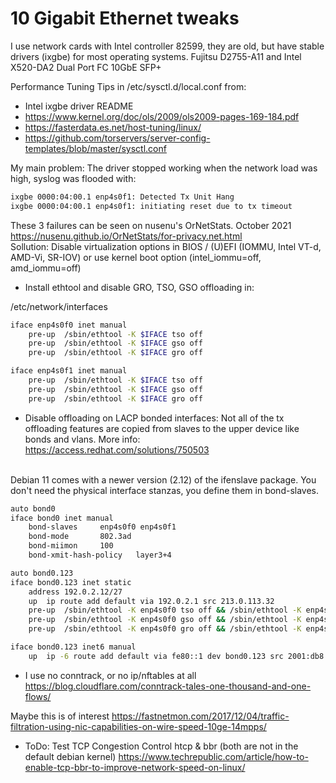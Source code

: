 # 10 Gigabit Ethernet tweaks

I use network cards with Intel controller 82599, they are old, but have stable drivers (ixgbe) for most operating systems.
Fujitsu D2755-A11 and Intel X520-DA2 Dual Port FC 10GbE SFP+

Performance Tuning Tips in /etc/sysctl.d/local.conf from:

- Intel ixgbe driver README
- https://www.kernel.org/doc/ols/2009/ols2009-pages-169-184.pdf
- https://fasterdata.es.net/host-tuning/linux/
- https://github.com/torservers/server-config-templates/blob/master/sysctl.conf


My main problem: The driver stopped working when the network load was high,
syslog was flooded with:
```sh
ixgbe 0000:04:00.1 enp4s0f1: Detected Tx Unit Hang
ixgbe 0000:04:00.1 enp4s0f1: initiating reset due to tx timeout
```
These 3 failures can be seen on nusenu's OrNetStats. October 2021 https://nusenu.github.io/OrNetStats/for-privacy.net.html
<br>
Sollution:
Disable virtualization options in BIOS / (U)EFI (IOMMU, Intel VT-d, AMD-Vi, SR-IOV) or
use kernel boot option (intel_iommu=off, amd_iommu=off)


* Install ethtool and disable GRO, TSO, GSO offloading in:

/etc/network/interfaces
```sh
iface enp4s0f0 inet manual
	pre-up	/sbin/ethtool -K $IFACE tso off
	pre-up	/sbin/ethtool -K $IFACE gso off
	pre-up	/sbin/ethtool -K $IFACE gro off

iface enp4s0f1 inet manual
	pre-up	/sbin/ethtool -K $IFACE tso off
	pre-up	/sbin/ethtool -K $IFACE gso off
	pre-up	/sbin/ethtool -K $IFACE gro off
```

* Disable offloading on LACP bonded interfaces:
Not all of the tx offloading features are copied from slaves to the upper device like bonds and vlans.
More info: https://access.redhat.com/solutions/750503
<br>
Debian 11 comes with a newer version (2.12) of the ifenslave package. You don't need the physical interface stanzas, you define them in bond-slaves.

```sh
auto bond0
iface bond0 inet manual
	bond-slaves		enp4s0f0 enp4s0f1
	bond-mode		802.3ad
	bond-miimon		100
	bond-xmit-hash-policy	layer3+4

auto bond0.123
iface bond0.123 inet static
	address 192.0.2.12/27
	up	ip route add default via 192.0.2.1 src 213.0.113.32
	pre-up	/sbin/ethtool -K enp4s0f0 tso off && /sbin/ethtool -K enp4s0f1 tso off && /sbin/ethtool -K bond0 tso off && /sbin/ethtool -K bond0.123 tso off
	pre-up	/sbin/ethtool -K enp4s0f0 gso off && /sbin/ethtool -K enp4s0f1 gso off && /sbin/ethtool -K bond0 gso off && /sbin/ethtool -K bond0.123 gso off
	pre-up	/sbin/ethtool -K enp4s0f0 gro off && /sbin/ethtool -K enp4s0f1 gro off && /sbin/ethtool -K bond0 gro off && /sbin/ethtool -K bond0.123 gro off

iface bond0.123 inet6 manual
	up	ip -6 route add default via fe80::1 dev bond0.123 src 2001:db8:1::32
```

* I use no conntrack, or no ip/nftables at all
https://blog.cloudflare.com/conntrack-tales-one-thousand-and-one-flows/

Maybe this is of interest
https://fastnetmon.com/2017/12/04/traffic-filtration-using-nic-capabilities-on-wire-speed-10ge-14mpps/

* ToDo:
Test TCP Congestion Control htcp & bbr (both are not in the default debian kernel)
https://www.techrepublic.com/article/how-to-enable-tcp-bbr-to-improve-network-speed-on-linux/
